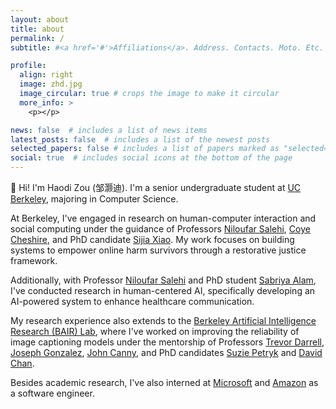 ```yaml
---
layout: about
title: about
permalink: /
subtitle: #<a href='#'>Affiliations</a>. Address. Contacts. Moto. Etc.

profile:
  align: right
  image: zhd.jpg
  image_circular: true # crops the image to make it circular
  more_info: >
    <p></p>

news: false  # includes a list of news items
latest_posts: false  # includes a list of the newest posts
selected_papers: false # includes a list of papers marked as "selected={true}"
social: true  # includes social icons at the bottom of the page
---
```

👋 Hi! I'm Haodi Zou (邹灏迪). I'm a senior undergraduate student at [UC Berkeley](https://eecs.berkeley.edu/), majoring in Computer Science.

At Berkeley, I've engaged in research on human-computer interaction and social computing under the guidance of Professors [Niloufar Salehi](https://niloufar.org/), [Coye Cheshire](https://people.ischool.berkeley.edu/~coye/), and PhD candidate [Sijia Xiao](https://applexiao.com/). My work focuses on building systems to empower online harm survivors through a restorative justice framework.

Additionally, with Professor [Niloufar Salehi](https://niloufar.org/) and PhD student [Sabriya Alam](https://sites.google.com/view/sabriyaalam), I've conducted research in human-centered AI, specifically developing an AI-powered system to enhance healthcare communication.

My research experience also extends to the [Berkeley Artificial Intelligence Research (BAIR) Lab](https://bair.berkeley.edu/), where I've worked on improving the reliability of image captioning models under the mentorship of Professors [Trevor Darrell](https://people.eecs.berkeley.edu/~trevor/), [Joseph Gonzalez](https://people.eecs.berkeley.edu/~jegonzal/), [John Canny](https://people.eecs.berkeley.edu/~jfc/), and PhD candidates [Suzie Petryk](https://suziepetryk.com/) and [David Chan](https://dchan.cc/).

Besides academic research, I've also interned at [Microsoft](https://www.microsoft.com/) and [Amazon](https://www.amazon.com/) as a software engineer.
